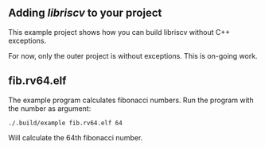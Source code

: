 ## Adding _libriscv_ to your project

This example project shows how you can build libriscv without C++ exceptions.

For now, only the outer project is without exceptions. This is on-going work.

## fib.rv64.elf

The example program calculates fibonacci numbers. Run the program with the number as argument:

```
./.build/example fib.rv64.elf 64
```
Will calculate the 64th fibonacci number.
